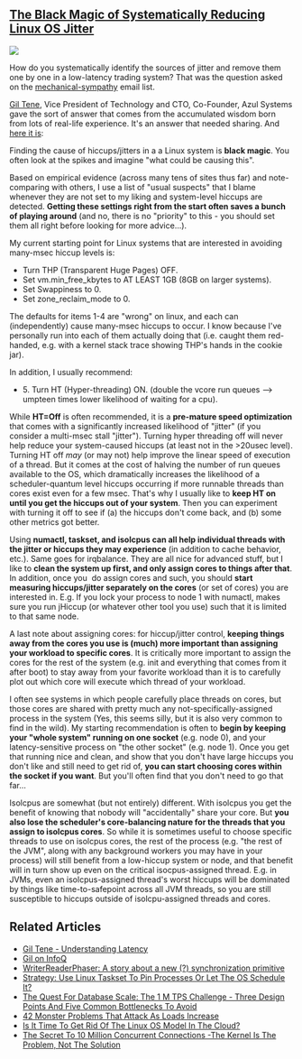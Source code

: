 ## [The Black Magic of Systematically Reducing Linux OS Jitter](/blog/2015/4/8/the-black-magic-of-systematically-reducing-linux-os-jitter.html)

    

    

![](https://farm9.staticflickr.com/8718/17052576726_47212284bf_m.jpg)

How do you systematically identify the sources of jitter and remove them one by one in a low-latency trading system? That was the question asked on the [mechanical-sympathy](https://groups.google.com/forum/#!topic/mechanical-sympathy/DWlziVmyW-w) email list. 

[Gil Tene](https://twitter.com/giltene), Vice President of Technology and CTO, Co-Founder, Azul Systems gave the sort of answer that comes from the accumulated wisdom born from lots of real-life experience. It's an answer that needed sharing. And [here it is](https://groups.google.com/forum/m/#!msg/mechanical-sympathy/DWlziVmyW-w/at-54WECjL4J):

Finding the cause of hiccups/jitters in a a Linux system is **black magic**. You often look at the spikes and imagine "what could be causing this". 

Based on empirical evidence (across many tens of sites thus far) and note-comparing with others, I use a list of "usual suspects" that I blame whenever they are not set to my liking and system-level hiccups are detected. **Getting these settings right from the start often saves a bunch of playing around** (and no, there is no "priority" to this - you should set them all right before looking for more advice...).

My current starting point for Linux systems that are interested in avoiding many-msec hiccup levels is:

*   Turn THP (Transparent Huge Pages) OFF.
*   Set vm.min_free_kbytes to AT LEAST 1GB (8GB on larger systems).
*   Set Swappiness to 0.
*   Set zone_reclaim_mode to 0.

The defaults for items 1-4 are "wrong" on linux, and each can (independently) cause many-msec hiccups to occur. I know because I've personally run into each of them actually doing that (i.e. caught them red-handed, e.g. with a kernel stack trace showing THP's hands in the cookie jar).

In addition, I usually recommend:

*   5\. Turn HT (Hyper-threading) ON. (double the vcore run queues --> umpteen times lower likelihood of waiting for a cpu).

While **HT=Off** is often recommended, it is a **pre-mature speed optimization** that comes with a significantly increased likelihood of "jitter" (if you consider a multi-msec stall "jitter"). Turning hyper threading off will never help reduce your system-caused hiccups (at least not in the >20usec level). Turning HT off *may* (or may not) help improve the linear speed of execution of a thread. But it comes at the cost of halving the number of run queues available to the OS, which dramatically increases the likelihood of a scheduler-quantum level hiccups occurring if more runnable threads than cores exist even for a few msec. That's why I usually like to **keep HT on until you get the hiccups out of your system**. Then you can experiment with turning it off to see if (a) the hiccups don't come back, and (b) some other metrics got better.

Using **numactl, taskset, and isolcpus can all help individual threads with the jitter or hiccups they may experience** (in addition to cache behavior, etc.). Same goes for irqbalance. They are all nice for advanced stuff, but I like to **clean the system up first, and only assign cores to things after that**. In addition, once you  do assign cores and such, you should **start measuring hiccups/jitter separately on the cores** (or set of cores) you are interested in. E.g. If you lock your process to node 1 with numactl, makes sure you run jHiccup (or whatever other tool you use) such that it is limited to that same node.

A last note about assigning cores: for hiccup/jitter control, **keeping things away from the cores you use is (much) more important than assigning your workload to specific cores**. It is critically more important to assign the cores for the rest of the system (e.g. init and everything that comes from it after boot) to stay away from your favorite workload than it is to carefully plot out which core will execute which thread of your workload.

I often see systems in which people carefully place threads on cores, but those cores are shared with pretty much any not-specifically-assigned process in the system (Yes, this seems silly, but it is also very common to find in the wild). My starting recommendation is often to **begin by keeping your "whole system" running on one socket** (e.g. node 0), and your latency-sensitive process on "the other socket" (e.g. node 1). Once you get that running nice and clean, and show that you don't have large hiccups you don't like and still need to get rid of, **you can start choosing cores within the socket if you want**. But you'll often find that you don't need to go that far...

Isolcpus are somewhat (but not entirely) different. With isolcpus you get the benefit of knowing that nobody will "accidentally" share your core. But **you also lose the scheduler's core-balancing nature for the threads that you assign to isolcpus cores**. So while it is sometimes useful to choose specific threads to use on isolcpus cores, the rest of the process (e.g. "the rest of the JVM", along with any background workers you may have in your process) will still benefit from a low-hiccup system or node, and that benefit will in turn show up even on the critical isocpus-assigned thread. E.g. in JVMs, even an isolcpus-assigned thread's worst hiccups will be dominated by things like time-to-safepoint across all JVM threads, so you are still susceptible to hiccups outside of isolcpu-assigned threads and cores.

## Related Articles

*   [Gil Tene - Understanding Latency](https://www.youtube.com/watch?v=9MKY4KypBzg)
*   [Gil on InfoQ](http://www.infoq.com/author/Gil-Tene)
*   [WriterReaderPhaser: A story about a new (?) synchronization primitive](http://stuff-gil-says.blogspot.com/)
*   [Strategy: Use Linux Taskset To Pin Processes Or Let The OS Schedule It?](http://highscalability.com/blog/2013/10/23/strategy-use-linux-taskset-to-pin-processes-or-let-the-os-sc.html)
*   [The Quest For Database Scale: The 1 M TPS Challenge - Three Design Points And Five Common Bottlenecks To Avoid](http://highscalability.com/blog/2014/5/6/the-quest-for-database-scale-the-1-m-tps-challenge-three-des.html)
*   [42 Monster Problems That Attack As Loads Increase](http://highscalability.com/blog/2013/2/27/42-monster-problems-that-attack-as-loads-increase.html)
*   [Is It Time To Get Rid Of The Linux OS Model In The Cloud?](http://highscalability.com/blog/2012/1/19/is-it-time-to-get-rid-of-the-linux-os-model-in-the-cloud.html)
*   [The Secret To 10 Million Concurrent Connections -The Kernel Is The Problem, Not The Solution](http://highscalability.com/blog/2013/5/13/the-secret-to-10-million-concurrent-connections-the-kernel-i.html)

    